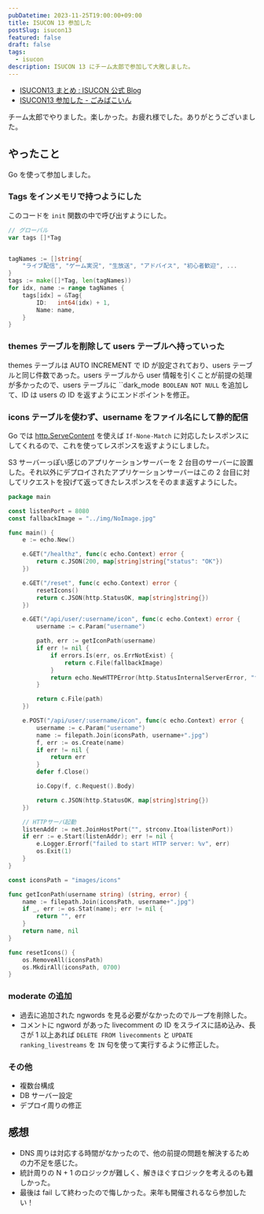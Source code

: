 ```yaml
---
pubDatetime: 2023-11-25T19:00:00+09:00
title: ISUCON 13 参加した
postSlug: isucon13
featured: false
draft: false
tags:
  - isucon
description: ISUCON 13 にチーム太郎で参加して大敗しました。
---
```


- [ISUCON13 まとめ : ISUCON 公式 Blog](https://isucon.net/archives/57801192.html)
- [ISUCON13 参加した - ごみばこいん](https://gomiba.co/archives/2023/11/c0a9f078-c9da-4623-803a-d1c34190e9de/)

チーム太郎でやりました。楽しかった。お疲れ様でした。ありがとうございました。

## やったこと

Go を使って参加しました。

### Tags をインメモリで持つようにした

このコードを `init` 関数の中で呼び出すようにした。

```go
// グローバル
var tags []*Tag


tagNames := []string{
    "ライブ配信", "ゲーム実況", "生放送", "アドバイス", "初心者歓迎", ...
}
tags := make([]*Tag, len(tagNames))
for idx, name := range tagNames {
	tags[idx] = &Tag{
		ID:   int64(idx) + 1,
		Name: name,
	}
}
```

### themes テーブルを削除して users テーブルへ持っていった

themes テーブルは AUTO INCREMENT で ID が設定されており、users テーブルと同じ件数であった。users テーブルから user 情報を引くことが前提の処理が多かったので、users テーブルに ``dark_mode` BOOLEAN NOT NULL` を追加して、ID は users の ID を返すようにエンドポイントを修正。

### icons テーブルを使わず、username をファイル名にして静的配信

Go では [http.ServeContent](https://pkg.go.dev/net/http#ServeContent) を使えば `If-None-Match` に対応したレスポンスにしてくれるので、これを使ってレスポンスを返すようにしました。

S3 サーバーっぽい感じのアプリケーションサーバーを 2 台目のサーバーに設置した。それ以外にデプロイされたアプリケーションサーバーはこの 2 台目に対してリクエストを投げて返ってきたレスポンスをそのまま返すようにした。

```go
package main

const listenPort = 8080
const fallbackImage = "../img/NoImage.jpg"

func main() {
	e := echo.New()

	e.GET("/healthz", func(c echo.Context) error {
		return c.JSON(200, map[string]string{"status": "OK"})
	})

	e.GET("/reset", func(c echo.Context) error {
		resetIcons()
		return c.JSON(http.StatusOK, map[string]string{})
	})

	e.GET("/api/user/:username/icon", func(c echo.Context) error {
		username := c.Param("username")

		path, err := getIconPath(username)
		if err != nil {
			if errors.Is(err, os.ErrNotExist) {
				return c.File(fallbackImage)
			}
			return echo.NewHTTPError(http.StatusInternalServerError, "failed to get user: "+err.Error())
		}

		return c.File(path)
	})

	e.POST("/api/user/:username/icon", func(c echo.Context) error {
		username := c.Param("username")
		name := filepath.Join(iconsPath, username+".jpg")
		f, err := os.Create(name)
		if err != nil {
			return err
		}
		defer f.Close()

		io.Copy(f, c.Request().Body)

		return c.JSON(http.StatusOK, map[string]string{})
	})

	// HTTPサーバ起動
	listenAddr := net.JoinHostPort("", strconv.Itoa(listenPort))
	if err := e.Start(listenAddr); err != nil {
		e.Logger.Errorf("failed to start HTTP server: %v", err)
		os.Exit(1)
	}
}

const iconsPath = "images/icons"

func getIconPath(username string) (string, error) {
	name := filepath.Join(iconsPath, username+".jpg")
	if _, err := os.Stat(name); err != nil {
		return "", err
	}
	return name, nil
}

func resetIcons() {
	os.RemoveAll(iconsPath)
	os.MkdirAll(iconsPath, 0700)
}
```

### moderate の追加

- 過去に追加された ngwords を見る必要がなかったのでループを削除した。
- コメントに ngword があった livecomment の ID をスライスに詰め込み、長さが 1 以上あれば `DELETE FROM livecomments` と `UPDATE ranking_livestreams` を `IN` 句を使って実行するように修正した。

### その他

- 複数台構成
- DB サーバー設定
- デプロイ周りの修正

## 感想

- DNS 周りは対応する時間がなかったので、他の前提の問題を解決するための力不足を感じた。
- 統計周りの N + 1 のロジックが難しく、解きほぐすロジックを考えるのも難しかった。
- 最後は fail して終わったので悔しかった。来年も開催されるなら参加したい！
